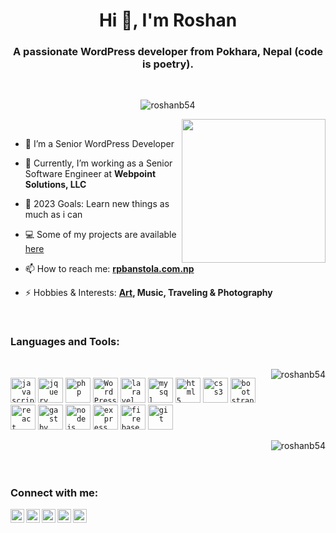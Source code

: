 <h1 align="center">Hi 👋, I'm Roshan</h1>
<h3 align="center">A passionate WordPress developer from Pokhara, Nepal (code is poetry).</h3>

<br/>

<p align="center">
<img src="https://komarev.com/ghpvc/?username=roshanb54" alt="roshanb54" /> 
</p>

<img align='right' src="https://media.giphy.com/media/M9gbBd9nbDrOTu1Mqx/giphy.gif" width="230">

<br/>

- 🌱 I’m a Senior WordPress Developer

- 🔭 Currently, I’m working as a Senior Software Engineer at **Webpoint Solutions, LLC**

- 🥅 2023 Goals: Learn new things as much as i can

- 💻 Some of my projects are available [here](https://rpbanstola.com.np/#portfolio)

- 📫 How to reach me: [**rpbanstola.com.np**](https://rpbanstola.com.np/)

- ⚡ Hobbies & Interests: **[Art](https://www.facebook.com/roshanb54/), Music, Traveling & Photography**


<br />

<h3 style="marginBottom:10px" align="left">Languages and Tools: </h3>
<br/>

<img align="right" src="https://github-readme-stats.vercel.app/api/top-langs/?username=roshanb54&hide=html,css&theme=vue-dark&layout=compact&langs_count=6" alt="roshanb54" />
<p align="left" style="marginBottom:10px">
  <code><img src="https://www.vectorlogo.zone/logos/javascript/javascript-icon.svg" alt="javascript" width="40" height="40"/></code>
   <code><img src="https://www.vectorlogo.zone/logos/jquery/jquery-icon.svg" alt="jquery" width="40" height="40"/></code>
  <code><img src="https://www.vectorlogo.zone/logos/php/php-icon.svg" alt="php" width="40" height="40"/></code>
  <code><img src="https://www.vectorlogo.zone/logos/wordpress/wordpress-icon.svg" alt="WordPress" width="40" height="40"/></code>
  <code><img src="https://www.vectorlogo.zone/logos/laravel/laravel-icon.svg" alt="laravel" width="40" height="40"/></code>
  <code><img src="https://www.vectorlogo.zone/logos/mysql/mysql-icon.svg" alt="mysql" width="40" height="40"/></code>
  <code><img src="https://www.vectorlogo.zone/logos/w3_html5/w3_html5-icon.svg" alt="html5" width="40" height="40"/></code>
  <code><img src="https://www.vectorlogo.zone/logos/w3_css/w3_css-icon.svg" alt="css3" width="40" height="40"/></code>
  <code><img src="https://www.vectorlogo.zone/logos/getbootstrap/getbootstrap-icon.svg" alt="bootstrap" width="40" height="40"/></code>
  <code><img src="https://www.vectorlogo.zone/logos/reactjs/reactjs-icon.svg" alt="react" width="40" height="40"/></code>
  <code><img src="https://www.vectorlogo.zone/logos/gatsbyjs/gatsbyjs-icon.svg" alt="gastby" width="40" height="40"/></code>
  <code><img src="https://www.vectorlogo.zone/logos/nodejs/nodejs-icon.svg" alt="nodejs" width="40" height="40"/></code>
  <code><img src="https://www.vectorlogo.zone/logos/expressjs/expressjs-icon.svg" alt="express" width="40" height="40"/></code>
  <code><img src="https://www.vectorlogo.zone/logos/firebase/firebase-icon.svg" alt="firebase" width="40" height="40"/></code>
  <code><img src="https://www.vectorlogo.zone/logos/git-scm/git-scm-icon.svg" alt="git" width="40" height="40"/></code>
</p>


<img align="right" src="https://github-readme-stats.vercel.app/api?username=roshanb54&show_icons=true&theme=vue-dark&hide=issues" alt="roshanb54" />


<br/>
<br/>
<br/>

### Connect with me:


[<img align="left" alt="rrg" width="22px" src="https://img.icons8.com/wired/64/000000/domain.png" />](https://www.rpbanstola.com.np)
[<img align="left" alt="rrg | facebook" width="22px" src="https://cdn.jsdelivr.net/npm/simple-icons@v3/icons/facebook.svg" />](https://fb.com/roshan54)
[<img align="left" alt="rrg | Twitter" width="22px" src="https://cdn.jsdelivr.net/npm/simple-icons@v3/icons/twitter.svg" />](https://twitter.com/roshanb541)
[<img align="left" alt="rrg | LinkedIn" width="22px" src="https://cdn.jsdelivr.net/npm/simple-icons@v3/icons/linkedin.svg" />](https://www.linkedin.com/in/roshan-banstola-997a0069/)
[<img align="left" alt="rrg | Instagram" width="22px" src="https://cdn.jsdelivr.net/npm/simple-icons@v3/icons/instagram.svg" />](https://instagram.com/roshanb54)
